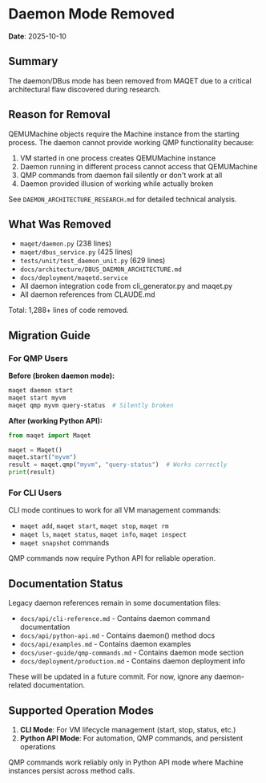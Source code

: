 # Daemon Mode Removed

**Date**: 2025-10-10

## Summary

The daemon/DBus mode has been removed from MAQET due to a critical architectural flaw discovered during research.

## Reason for Removal

QEMUMachine objects require the Machine instance from the starting process. The daemon cannot provide working QMP functionality because:

1. VM started in one process creates QEMUMachine instance
2. Daemon running in different process cannot access that QEMUMachine
3. QMP commands from daemon fail silently or don't work at all
4. Daemon provided illusion of working while actually broken

See `DAEMON_ARCHITECTURE_RESEARCH.md` for detailed technical analysis.

## What Was Removed

- `maqet/daemon.py` (238 lines)
- `maqet/dbus_service.py` (425 lines)
- `tests/unit/test_daemon_unit.py` (629 lines)
- `docs/architecture/DBUS_DAEMON_ARCHITECTURE.md`
- `docs/deployment/maqetd.service`
- All daemon integration code from cli_generator.py and maqet.py
- All daemon references from CLAUDE.md

Total: 1,288+ lines of code removed.

## Migration Guide

### For QMP Users

**Before (broken daemon mode):**

```bash
maqet daemon start
maqet start myvm
maqet qmp myvm query-status  # Silently broken
```

**After (working Python API):**

```python
from maqet import Maqet

maqet = Maqet()
maqet.start("myvm")
result = maqet.qmp("myvm", "query-status")  # Works correctly
print(result)
```

### For CLI Users

CLI mode continues to work for all VM management commands:

- `maqet add`, `maqet start`, `maqet stop`, `maqet rm`
- `maqet ls`, `maqet status`, `maqet info`, `maqet inspect`
- `maqet snapshot` commands

QMP commands now require Python API for reliable operation.

## Documentation Status

Legacy daemon references remain in some documentation files:

- `docs/api/cli-reference.md` - Contains daemon command documentation
- `docs/api/python-api.md` - Contains daemon() method docs
- `docs/api/examples.md` - Contains daemon examples
- `docs/user-guide/qmp-commands.md` - Contains daemon mode section
- `docs/deployment/production.md` - Contains daemon deployment info

These will be updated in a future commit. For now, ignore any daemon-related documentation.

## Supported Operation Modes

1. **CLI Mode**: For VM lifecycle management (start, stop, status, etc.)
2. **Python API Mode**: For automation, QMP commands, and persistent operations

QMP commands work reliably only in Python API mode where Machine instances persist across method calls.
